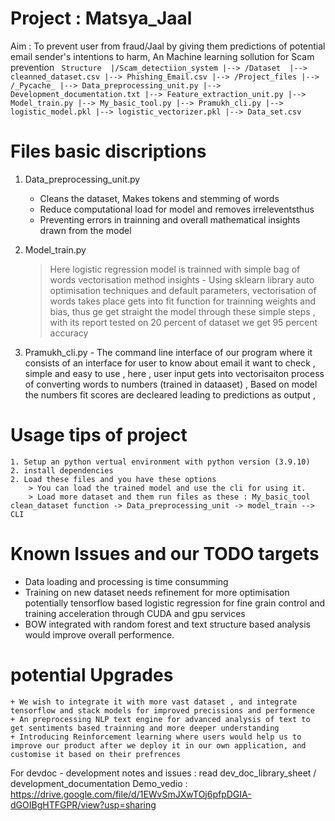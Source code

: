 # Project : Matsya_Jaal
Aim : To prevent user from fraud/Jaal by giving them predictions of potential email sender's intentions to harm, An Machine learning sollution for Scam prevention
`
Structure 
|/Scam_detectiion_system
|--> /Dataset 
    |--> cleanned_dataset.csv
    |--> Phishing_Email.csv
|--> /Project_files
  |--> /_Pycache_
    |--> Data_preprocessing_unit.py
    |--> Development_documentation.txt
    |--> Feature_extraction_unit.py
    |--> Model_train.py
    |--> My_basic_tool.py
    |--> Pramukh_cli.py
    |--> logistic_model.pkl
    |--> logistic_vectorizer.pkl
  |--> Data_set.csv`
  
# Files basic discriptions 
1. Data_preprocessing_unit.py
    * Cleans the dataset, Makes tokens and stemming of words
    * Reduce computational load for model and removes irreleventsthus
    * Preventing errors in trainning and overall mathematical insights drawn from the model
2. Model_train.py
    > Here logistic regression model is trainned with simple bag of words vectorisation method
    insights
       - Using sklearn library auto optimisation techniques and default parameters, vectorisation of words takes place gets into fit function for trainning weights and bias, thus ge get straight the model through these simple steps , with its report tested on 20 percent of dataset we get 95 percent accuracy

3. Pramukh_cli.py
       - The command line interface of our program where it consists of an interface for user to know about email it want to check , simple and easy to use , here , user input gets into vectorisaiton process of converting words to numbers  (trained in dataaset) , Based on model the numbers fit scores are decleared leading to predictions as output ,

# Usage tips of project 
    1. Setup an python vertual environment with python version (3.9.10)
    2. install dependencies 
    2. Load these files and you have these options 
        > You can load the trained model and use the cli for using it. 
        > Load more dataset and them run files as these : My_basic_tool clean_dataset function -> Data_preprocessing_unit -> model_train --> CLI
  
# Known Issues and our TODO targets
  * Data loading and processing is time consumming
  * Training on new dataset needs refinement for more optimisation potentially tensorflow based logistic regression for fine grain control and training acceleration through CUDA and gpu services
  * BOW integrated with random forest and text structure based analysis would improve overall performence.

# potential Upgrades
    + We wish to integrate it with more vast dataset , and integrate tensorflow and stack models for improved precissions and performence
    + An preprocessing NLP text engine for advanced analysis of text to get sentiments based trainning and more deeper understanding 
    + Introducing Reinforcement learning where users would help us to improve our product after we deploy it in our own application, and customise it based on their prefrences 

For devdoc - development notes and issues : read dev_doc_library_sheet / development_documentation
Demo_vedio : https://drive.google.com/file/d/1EWvSmJXwTOj6pfpDGIA-dGOIBgHTFGPR/view?usp=sharing
